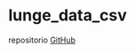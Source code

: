 # lunge_data_csv

repositorio [GitHub](https://github.com/SantiagoDrckr/lunge_data_csv/edit/main/README.md)

